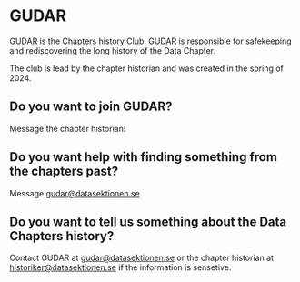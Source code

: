 # GUDAR
GUDAR is the Chapters history Club. GUDAR is responsible for safekeeping and rediscovering the long history of the Data Chapter.

The club is lead by the chapter historian and was created in the spring of 2024.

## Do you want to join GUDAR?
Message the chapter historian!

## Do you want help with finding something from the chapters past?
Message [gudar@datasektionen.se](mailto:gudar@datasektionen..se)

## Do you want to tell us something about the Data Chapters history?
Contact GUDAR at [gudar@datasektionen.se](mailto:gudar@datasektionen.se) or the chapter historian at [historiker@datasektionen.se](mailto:historiker@datasektionen.se) if the information is sensetive.
